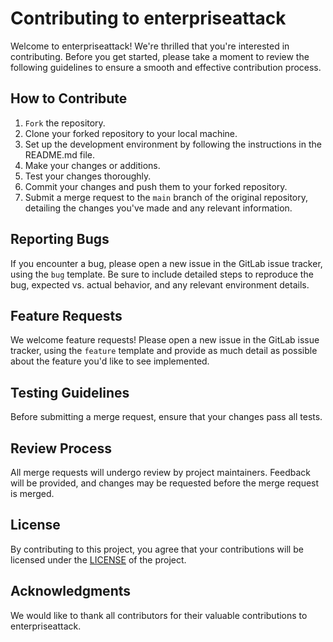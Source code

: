 # Contributing to enterpriseattack

Welcome to enterpriseattack! We're thrilled that you're interested in contributing. Before you get started, please take a moment to review the following guidelines to ensure a smooth and effective contribution process.

## How to Contribute

1. `Fork` the repository.
2. Clone your forked repository to your local machine.
3. Set up the development environment by following the instructions in the README.md file.
4. Make your changes or additions.
5. Test your changes thoroughly.
6. Commit your changes and push them to your forked repository.
7. Submit a merge request to the `main` branch of the original repository, detailing the changes you've made and any relevant information.

## Reporting Bugs

If you encounter a bug, please open a new issue in the GitLab issue tracker, using the `bug` template. Be sure to include detailed steps to reproduce the bug, expected vs. actual behavior, and any relevant environment details.

## Feature Requests

We welcome feature requests! Please open a new issue in the GitLab issue tracker, using the `feature` template and provide as much detail as possible about the feature you'd like to see implemented.

## Testing Guidelines

Before submitting a merge request, ensure that your changes pass all tests.

## Review Process

All merge requests will undergo review by project maintainers. Feedback will be provided, and changes may be requested before the merge request is merged.

## License

By contributing to this project, you agree that your contributions will be licensed under the [LICENSE](LICENSE) of the project.

## Acknowledgments

We would like to thank all contributors for their valuable contributions to enterpriseattack.
